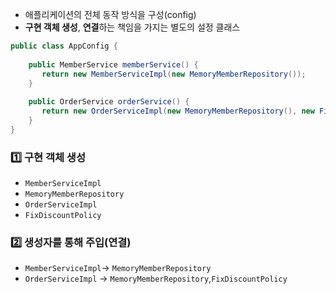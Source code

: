 - 애플리케이션의 전체 동작 방식을 구성(config)
- **구현 객체 생성**, **연결**하는 책임을 가지는 별도의 설정 클래스
```java
public class AppConfig {  
  
    public MemberService memberService() {  
       return new MemberServiceImpl(new MemoryMemberRepository());  
    }  
  
    public OrderService orderService() {  
       return new OrderServiceImpl(new MemoryMemberRepository(), new FixDiscountPolicy());  
    }  
}
```
### 1️⃣ 구현 객체 생성
- `MemberServiceImpl`
- `MemoryMemberRepository`
- `OrderServiceImpl`
- `FixDiscountPolicy`
### 2️⃣ 생성자를 통해 주입(연결)
- `MemberServiceImpl`-> `MemoryMemberRepository`
- `OrderServiceImpl` -> `MemoryMemberRepository`,`FixDiscountPolicy`
